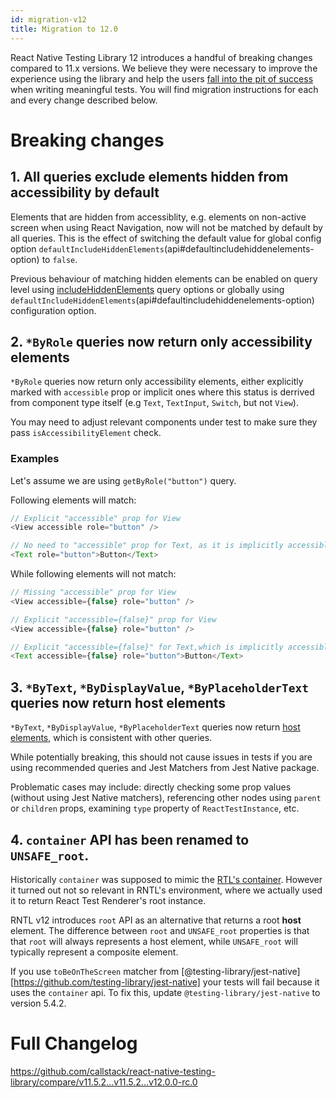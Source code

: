 ```yaml
---
id: migration-v12
title: Migration to 12.0
---
```


React Native Testing Library 12 introduces a handful of breaking changes compared to 11.x versions. We believe they were necessary to improve the experience using the library and help the users [fall into the pit of success](https://blog.codinghorror.com/falling-into-the-pit-of-success/) when writing meaningful tests. You will find migration instructions for each and every change described below.

# Breaking changes

## 1. All queries exclude elements hidden from accessibility by default
Elements that are hidden from accessiblity, e.g. elements on non-active screen when using React Navigation, now will not be matched by default by all queries. This is the effect of switching the default value for global config option `defaultIncludeHiddenElements`(api#defaultincludehiddenelements-option) to `false`.

Previous behaviour of matching hidden elements can be enabled on query level using [includeHiddenElements](api-queries#includehiddenelements-option) query options or globally using `defaultIncludeHiddenElements`(api#defaultincludehiddenelements-option) configuration option.

## 2. `*ByRole` queries now return only accessibility elements
`*ByRole` queries now return only accessibility elements, either explicitly marked with `accessible` prop or implicit ones where this status is derrived from component type itself (e.g `Text`, `TextInput`, `Switch`, but not `View`).

You may need to adjust relevant components under test to make sure they pass `isAccessibilityElement` check.

### Examples
Let's assume we are using `getByRole("button")` query.

Following elements will match:

```ts
// Explicit "accessible" prop for View
<View accessible role="button" />

// No need to "accessible" prop for Text, as it is implicitly accessible element.
<Text role="button">Button</Text>
```

While following elements will not match:

```ts
// Missing "accessible" prop for View
<View accessible={false} role="button" />

// Explicit "accessible={false}" prop for View
<View accessible={false} role="button" />

// Explicit "accessible={false}" for Text,which is implicitly accessible element
<Text accessible={false} role="button">Button</Text>
```

## 3. `*ByText`, `*ByDisplayValue`, `*ByPlaceholderText` queries now return host elements
`*ByText`, `*ByDisplayValue`, `*ByPlaceholderText` queries now return [host elements](testing-env#host-and-composite-components), which is consistent with other queries.

While potentially breaking, this should not cause issues in tests if you are using recommended queries and Jest Matchers from Jest Native package. 

Problematic cases may include: directly checking some prop values (without using Jest Native matchers), referencing other nodes using `parent` or `children` props, examining `type` property of `ReactTestInstance`, etc.

## 4. `container` API has been renamed to `UNSAFE_root`.

Historically `container` was supposed to mimic the [RTL's container](https://testing-library.com/docs/react-testing-library/api/#container). However it turned out not so relevant in RNTL's environment, where we actually used it to return React Test Renderer's root instance.

RNTL v12 introduces `root` API as an alternative that returns a root **host** element. The difference between `root` and `UNSAFE_root` properties is that that `root` will always represents a host element, while `UNSAFE_root` will typically represent a composite element.

If you use `toBeOnTheScreen` matcher from [@testing-library/jest-native][https://github.com/testing-library/jest-native] your tests will fail because it uses the `container` api. To fix this, update `@testing-library/jest-native` to version 5.4.2.    

# Full Changelog
https://github.com/callstack/react-native-testing-library/compare/v11.5.2...v11.5.2...v12.0.0-rc.0

